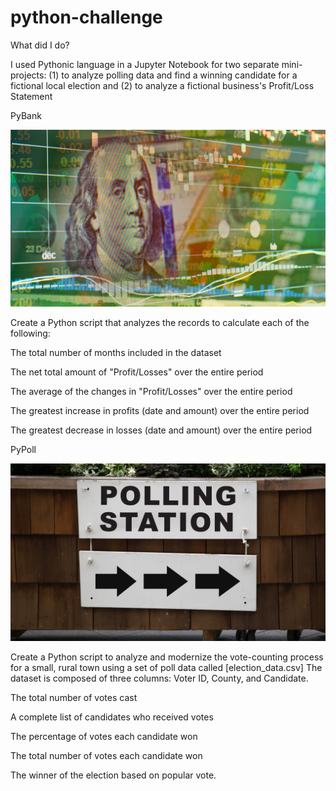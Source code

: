 # python-challenge

What did I do?

I used Pythonic language in a Jupyter Notebook for two separate mini-projects: (1) to analyze polling data and find a winning candidate for a fictional local election and (2) to analyze a fictional business's Profit/Loss Statement

PyBank


![](Images/revenue-per-lead.png)

Create a Python script that analyzes the records to calculate each of the following:

The total number of months included in the dataset

The net total amount of "Profit/Losses" over the entire period

The average of the changes in "Profit/Losses" over the entire period

The greatest increase in profits (date and amount) over the entire period

The greatest decrease in losses (date and amount) over the entire period


PyPoll


![](Images/Vote_counting.png)

Create a Python script to analyze and modernize the vote-counting process for a small, rural town using a set of poll data called [election_data.csv] The dataset is composed of three columns: Voter ID, County, and Candidate. 

The total number of votes cast

A complete list of candidates who received votes

The percentage of votes each candidate won

The total number of votes each candidate won

The winner of the election based on popular vote.
